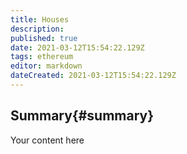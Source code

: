 ```yaml
---
title: Houses
description: 
published: true
date: 2021-03-12T15:54:22.129Z
tags: ethereum
editor: markdown
dateCreated: 2021-03-12T15:54:22.129Z
---
```


## Summary{#summary}
Your content here
